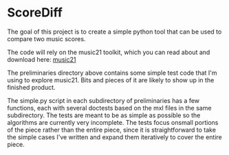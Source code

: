
# ScoreDiff #

The goal of this project is to create a simple python tool that can be used to compare two music scores.  

The code will rely on the music21 toolkit, which you can read about and download here: [music21](http://mit.edu/music21/ "music21")

The preliminaries directory above contains some simple test code that I'm using to explore music21. Bits and pieces of it are likely to show up in the finished product.

The simple.py script in each subdirectory of preliminaries has a few functions,
each with several doctests based on the mxl files in the same subdirectory. The tests are meant to be as simple as possible so the algorithms are currently very incomplete.  The tests focus onsmall portions of the piece rather than the entire piece, since it is straightforward
to take the simple cases I've written and expand them iteratively to cover
the entire piece.

